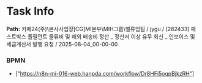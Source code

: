 # Task Info

**Path:** 카페24(주)\본사사업장\[CG]MI본부\MIH그룹\밸류업팀 / jygu / [282433] 패스트박스 풀필먼트 물류비 및 해외 배송비 정산 _ 정산서 이상 유무 회신 _ 인보이스 및 세금계산서 발행 요청 / 2025-08-04_00-00-00

### BPMN
- ["https://n8n-mi-016-web.hanpda.com/workflow/Dr8HFi5oqpBjkzRH"]

